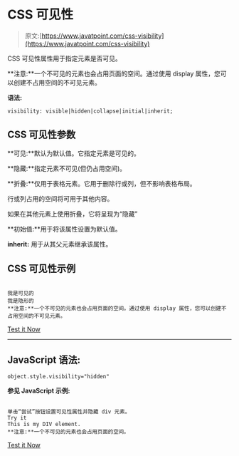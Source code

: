# CSS 可见性

> 原文:[https://www.javatpoint.com/css-visibility](https://www.javatpoint.com/css-visibility)

CSS 可见性属性用于指定元素是否可见。

**注意:**一个不可见的元素也会占用页面的空间。通过使用 display 属性，您可以创建不占用空间的不可见元素。

**语法:**

```
visibility: visible|hidden|collapse|initial|inherit;

```

## CSS 可见性参数

**可见:**默认为默认值。它指定元素是可见的。

**隐藏:**指定元素不可见(但仍占用空间)。

**折叠:**仅用于表格元素。它用于删除行或列，但不影响表格布局。

行或列占用的空间将可用于其他内容。

如果在其他元素上使用折叠，它将呈现为“隐藏”

**初始值:**用于将该属性设置为默认值。

**inherit:** 用于从其父元素继承该属性。

## CSS 可见性示例

```

我是可见的
我是隐形的
**注意:**一个不可见的元素也会占用页面的空间。通过使用 display 属性，您可以创建不占用空间的不可见元素。

```

[Test it Now](https://www.javatpoint.com/oprweb/test.jsp?filename=css-visibility1)

* * *

## JavaScript 语法:

```
object.style.visibility="hidden"

```

**参见 JavaScript 示例:**

```

单击“尝试”按钮设置可见性属性并隐藏 div 元素。
Try it
This is my DIV element.
**注意:**一个不可见的元素也会占用页面的空间。

```

[Test it Now](https://www.javatpoint.com/oprweb/test.jsp?filename=css-visibility2)